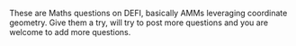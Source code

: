 These are Maths questions on DEFI, basically AMMs leveraging coordinate geometry. Give them a try, will try to post more questions and you are welcome to add more questions.
